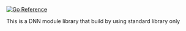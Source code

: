 [![Go Reference](https://pkg.go.dev/badge/github.com/PETERCHUU/DNNGolang.svg)](https://pkg.go.dev/github.com/PETERCHUU/DNNGolang)

This is a DNN module library that build by using standard library only

